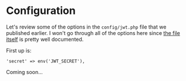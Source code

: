 # Configuration

Let's review some of the options in the `config/jwt.php` file that we published earlier.
I won't go through all of the options here since [the file itself](https://github.com/tymondesigns/jwt-auth/blob/1.0.0-beta.2/config/config.php) is pretty well documented.

First up is:

```
'secret' => env('JWT_SECRET'),
```

Coming soon...
